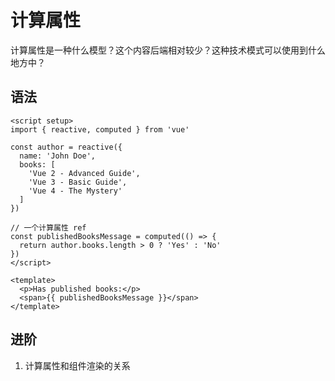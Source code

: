 # 计算属性

计算属性是一种什么模型？这个内容后端相对较少？这种技术模式可以使用到什么地方中？

## 语法

```vue
<script setup>
import { reactive, computed } from 'vue'

const author = reactive({
  name: 'John Doe',
  books: [
    'Vue 2 - Advanced Guide',
    'Vue 3 - Basic Guide',
    'Vue 4 - The Mystery'
  ]
})

// 一个计算属性 ref
const publishedBooksMessage = computed(() => {
  return author.books.length > 0 ? 'Yes' : 'No'
})
</script>

<template>
  <p>Has published books:</p>
  <span>{{ publishedBooksMessage }}</span>
</template>
```



## 进阶

1. 计算属性和组件渲染的关系